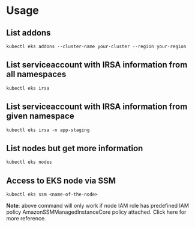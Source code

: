 # Usage

## List addons

```
kubectl eks addons --cluster-name your-cluster --region your-region
```

## List serviceaccount with IRSA information from all namespaces

```
kubectl eks irsa
```

## List serviceaccount with IRSA information from given namespace

```
kubectl eks irsa -n app-staging
```

## List nodes but get more information

```
kubectl eks nodes
```
## Access to EKS node via SSM

```
kubectl eks ssm <name-of-the-node>
```

**Note**: above command will only work if node IAM role has predefined IAM policy AmazonSSMManagedInstanceCore policy attached. Click here for more reference.